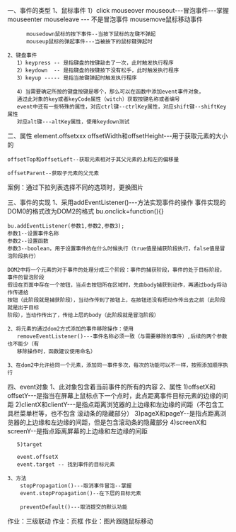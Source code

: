 一、事件的类型
    1、鼠标事件
       1）click mouseover mouseout---冒泡事件---掌握
          mouseenter mouseleave --- 不是冒泡事件
          mousemove鼠标移动事件
    
          mousedown鼠标的按下事件--当按下鼠标的左键不弹起
          mouseup鼠标的弹起事件---当被按下的鼠标键弹起时
    
    2、键盘事件
       1）keypress -- 是指键盘的按键敲击了一次，此时触发执行程序
       2）keydown  -- 是指键盘的按键按下没有松手，此时触发执行程序
       3）keyup ----- 是指当按键弹起时触发执行程序
    
       4）当需要确定所按的键盘按键是哪个，那么可以在函数中添加event事件对象，
       通过此对象的key或者keyCode属性（witch）获取按键名称或者编号
       event中还有一些特殊的属性，对应ctrl键--ctrlKey属性，对应shift键--shiftKey属性
       对应alt键---altKey属性，使用keydown测试

二、属性
    element.offsetxxx
    offsetWidth和offsetHeight---用于获取元素的大小的
    
    offsetTop和offsetLeft--获取元素相对于其父元素的上和左的偏移量
    
    offsetParent--获取子元素的父元素

案例：通过下拉列表选择不同的选项时，更换图片


三、事件的实现
    1、采用addEventListener()---方法实现事件的操作
    事件实现的DOM0的格式改为DOM2的格式
    bu.onclick=function(){}
    
    bu.addEventListener(参数1,参数2,参数3);
    参数1--设置事件名称
    参数2--设置函数
    参数3--boolean，用于设置事件的在什么时候执行（true值是捕获阶段执行，false值是冒泡阶段执行）
    
    DOM2中将一个元素的对于事件的处理分成三个阶段：事件的捕获阶段，事件的处于目标阶段，事件的冒泡阶段
    假设在页面中存在一个按钮，当点击按钮所在区域时，先由body捕获到动作，再通过body将动作传递给
    按钮（此阶段就是捕获阶段），当动作传到了按钮上，在按钮还没有把动作传出去之前（此阶段就是出于目标
    阶段），当动作传出了，传给上层的body（此阶段就是冒泡阶段）
    
    2、将元素的通过dom2方式添加的事件移除操作：使用
       removeEventListener()---事件名称必须一致（与需要移除的事件）,后续的两个参数也不能少（有
       移除操作时，函数建议使用命名）
    
    3、在dom2中允许给同一个元素，添加同一事件多次，每次的功能可以不一样，按照添加顺序执行

四、event对象
    1、此对象包含着当前事件的所有的内容
    2、属性
       1)offsetX和offsetY---是指当在屏幕上鼠标点下一个点时，此点距离事件目标元素的边缘的间距
       2)clientX和clientY---是指点距离浏览器的上边缘和左边缘的间距（不包含工具栏菜单栏等，也不包含
       滚动条的隐藏部分）
       3)pageX和pageY--是指点距离浏览器的上边缘和左边缘的间距，但是包含滚动条的隐藏部分
       4)screenX和screenY--是指点距离屏幕的上边缘和左边缘的间距
    
       5)target
    
       event.offsetX
       event.target -- 找到事件的目标元素
    
    3、方法
        stopPropagation()---取消事件冒泡--掌握
        event.stopPropagation()--在下层的目标元素
    
        preventDefault()---取消提交的默认功能

作业：三级联动
作业：页框
作业：图片跟随鼠标移动






